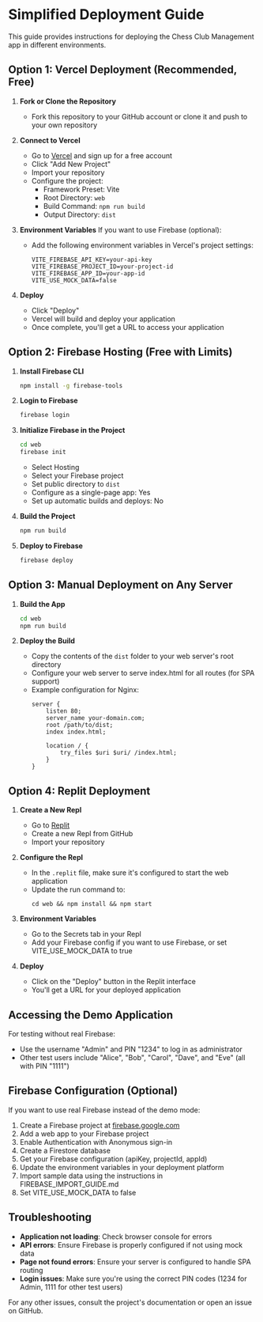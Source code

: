 # Simplified Deployment Guide

This guide provides instructions for deploying the Chess Club Management app in different environments.

## Option 1: Vercel Deployment (Recommended, Free)

1. **Fork or Clone the Repository**
   - Fork this repository to your GitHub account or clone it and push to your own repository

2. **Connect to Vercel**
   - Go to [Vercel](https://vercel.com) and sign up for a free account
   - Click "Add New Project"
   - Import your repository
   - Configure the project:
     - Framework Preset: Vite
     - Root Directory: `web`
     - Build Command: `npm run build`
     - Output Directory: `dist`

3. **Environment Variables**
   If you want to use Firebase (optional):
   - Add the following environment variables in Vercel's project settings:
     ```
     VITE_FIREBASE_API_KEY=your-api-key
     VITE_FIREBASE_PROJECT_ID=your-project-id
     VITE_FIREBASE_APP_ID=your-app-id
     VITE_USE_MOCK_DATA=false
     ```

4. **Deploy**
   - Click "Deploy"
   - Vercel will build and deploy your application
   - Once complete, you'll get a URL to access your application

## Option 2: Firebase Hosting (Free with Limits)

1. **Install Firebase CLI**
   ```bash
   npm install -g firebase-tools
   ```

2. **Login to Firebase**
   ```bash
   firebase login
   ```

3. **Initialize Firebase in the Project**
   ```bash
   cd web
   firebase init
   ```
   - Select Hosting
   - Select your Firebase project
   - Set public directory to `dist`
   - Configure as a single-page app: Yes
   - Set up automatic builds and deploys: No

4. **Build the Project**
   ```bash
   npm run build
   ```

5. **Deploy to Firebase**
   ```bash
   firebase deploy
   ```

## Option 3: Manual Deployment on Any Server

1. **Build the App**
   ```bash
   cd web
   npm run build
   ```

2. **Deploy the Build**
   - Copy the contents of the `dist` folder to your web server's root directory
   - Configure your web server to serve index.html for all routes (for SPA support)
   - Example configuration for Nginx:
     ```nginx
     server {
         listen 80;
         server_name your-domain.com;
         root /path/to/dist;
         index index.html;
         
         location / {
             try_files $uri $uri/ /index.html;
         }
     }
     ```

## Option 4: Replit Deployment

1. **Create a New Repl**
   - Go to [Replit](https://replit.com)
   - Create a new Repl from GitHub
   - Import your repository

2. **Configure the Repl**
   - In the `.replit` file, make sure it's configured to start the web application
   - Update the run command to:
     ```
     cd web && npm install && npm start
     ```

3. **Environment Variables**
   - Go to the Secrets tab in your Repl
   - Add your Firebase config if you want to use Firebase, or set VITE_USE_MOCK_DATA to true

4. **Deploy**
   - Click on the "Deploy" button in the Replit interface
   - You'll get a URL for your deployed application

## Accessing the Demo Application

For testing without real Firebase:
- Use the username "Admin" and PIN "1234" to log in as administrator
- Other test users include "Alice", "Bob", "Carol", "Dave", and "Eve" (all with PIN "1111")

## Firebase Configuration (Optional)

If you want to use real Firebase instead of the demo mode:

1. Create a Firebase project at [firebase.google.com](https://firebase.google.com)
2. Add a web app to your Firebase project
3. Enable Authentication with Anonymous sign-in
4. Create a Firestore database
5. Get your Firebase configuration (apiKey, projectId, appId)
6. Update the environment variables in your deployment platform
7. Import sample data using the instructions in FIREBASE_IMPORT_GUIDE.md
8. Set VITE_USE_MOCK_DATA to false

## Troubleshooting

- **Application not loading**: Check browser console for errors
- **API errors**: Ensure Firebase is properly configured if not using mock data
- **Page not found errors**: Ensure your server is configured to handle SPA routing
- **Login issues**: Make sure you're using the correct PIN codes (1234 for Admin, 1111 for other test users)

For any other issues, consult the project's documentation or open an issue on GitHub.